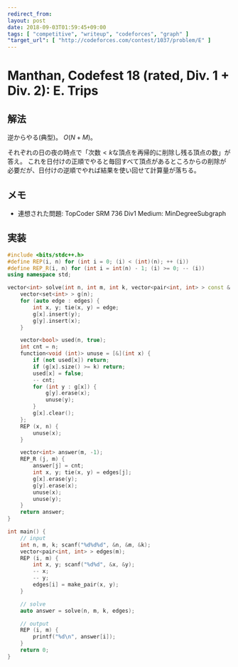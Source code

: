 ```yaml
---
redirect_from:
layout: post
date: 2018-09-03T01:59:45+09:00
tags: [ "competitive", "writeup", "codeforces", "graph" ]
"target_url": [ "http://codeforces.com/contest/1037/problem/E" ]
---
```


# Manthan, Codefest 18 (rated, Div. 1 + Div. 2): E. Trips

## 解法

逆からやる(典型)。
$O(N + M)$。

それぞれの日の夜の時点で「次数$\lt k$な頂点を再帰的に削除し残る頂点の数」が答え。
これを日付けの正順でやると毎回すべて頂点があるところからの削除が必要だが、日付けの逆順でやれば結果を使い回せて計算量が落ちる。

## メモ

-   連想された問題: TopCoder SRM 736 Div1 Medium: MinDegreeSubgraph

## 実装

``` c++
#include <bits/stdc++.h>
#define REP(i, n) for (int i = 0; (i) < (int)(n); ++ (i))
#define REP_R(i, n) for (int i = int(n) - 1; (i) >= 0; -- (i))
using namespace std;

vector<int> solve(int n, int m, int k, vector<pair<int, int> > const & edges) {
    vector<set<int> > g(n);
    for (auto edge : edges) {
        int x, y; tie(x, y) = edge;
        g[x].insert(y);
        g[y].insert(x);
    }

    vector<bool> used(n, true);
    int cnt = n;
    function<void (int)> unuse = [&](int x) {
        if (not used[x]) return;
        if (g[x].size() >= k) return;
        used[x] = false;
        -- cnt;
        for (int y : g[x]) {
            g[y].erase(x);
            unuse(y);
        }
        g[x].clear();
    };
    REP (x, n) {
        unuse(x);
    }

    vector<int> answer(m, -1);
    REP_R (j, m) {
        answer[j] = cnt;
        int x, y; tie(x, y) = edges[j];
        g[x].erase(y);
        g[y].erase(x);
        unuse(x);
        unuse(y);
    }
    return answer;
}

int main() {
    // input
    int n, m, k; scanf("%d%d%d", &n, &m, &k);
    vector<pair<int, int> > edges(m);
    REP (i, m) {
        int x, y; scanf("%d%d", &x, &y);
        -- x;
        -- y;
        edges[i] = make_pair(x, y);
    }

    // solve
    auto answer = solve(n, m, k, edges);

    // output
    REP (i, m) {
        printf("%d\n", answer[i]);
    }
    return 0;
}
```

